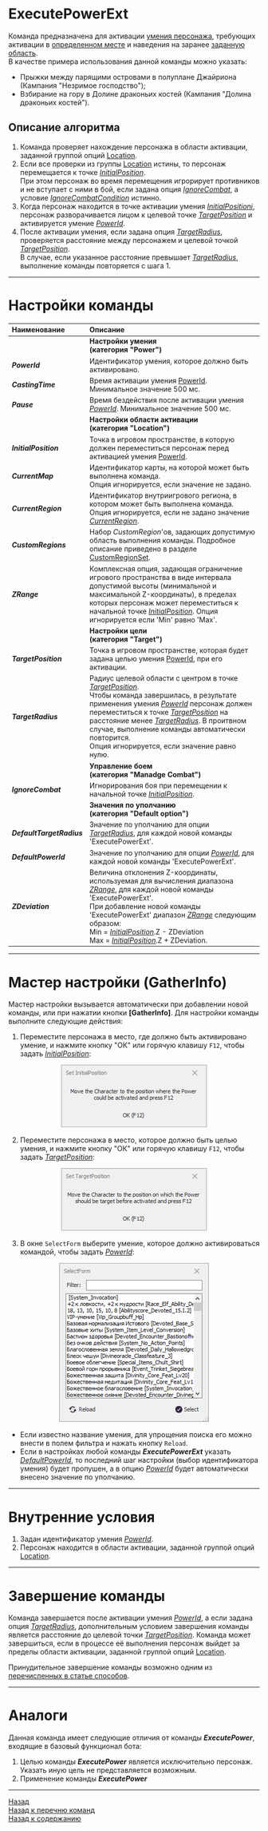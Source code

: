 # **ExecutePowerExt**

Команда предназначена для активации [умения персонажа](#ref-PowerId), требующих активации в [определенном месте](#ref-InitialPosition) и наведения на заранее [заданную область](#ref-TargetPosition).  
В качестве примера использования данной команды можно указать:
* Прыжки между парящими островами в полуплане Джайриона (Кампания "Незримое господство");
* Взбирание на гору в Долине драконьих костей (Кампания "Долина драконьих костей").



## **Описание алгоритма**

1. Команда проверяет нахождение персонажа в области активации, заданной группой опций [Location](#ref-Location).
   <!-- * [CurrentMap](#ref-CurrentMap)
   * [CurrentRegion](#ref-CurrentRegion)
   * [CustomRegions](#ref-CustomRegions)
   * [ZRange](#ref-ZRange) -->
2. Если все проверки из группы [Location](#ref-Location) истины, то персонаж перемещается к точке [*InitialPosition*](#ref-InitialPosition).  
    При этом персонаж во время перемещения игрорирует противников и не вступает с ними в бой, если задана опция [*IgnoreCombat*](#ref-IgnoreCombat), а условие [*IgnoreCombatCondition*](#ref-IgnoreCombatCondition) истинно.
3. Когда персонаж находится в точке активации умения [*InitialPositioni*](#ref-InitialPosition), персонаж разворачивается лицом к целевой точке [*TargetPosition*](#ref-TargetPosition) и активируется умение [*PowerId*](#ref-PowerId).
4. После активации умения, если задана опция [*TargetRadius*](#ref-TargetRadius), проверяется расстояние между персонажем и целевой точкой [*TargetPosition*](#ref-TargetPosition).  
    В случае, если указанное расстояние превышает [*TargetRadius*](#ref-TargetRadius), выполнение команды повторяется с шага 1.

---

# **Настройки команды**

| **Наименование** | **Описание** |
|:-----------------|:-------------|
||**Настройки умения <br/>(категория "Power")**
|<a name ="ref-PowerId">***PowerId***</a> | Идентификатор умения, которое должно быть активировано.
|<a name ="ref-CastingTime">***CastingTime***</a> | Время активации умения [PowerId](#ref-PowerId). Минимальное значение 500 мс.
|<a name ="ref-Pause">***Pause***</a> | Время бездействия после активации умения [*PowerId*](#ref-PowerId). Минимальное значение 500 мс.
||<a name ="ref-Location"></a>**Настройки области активации <br/>(категория "Location")**
|<a name ="ref-InitialPosition">***InitialPosition***</a> | Точка в игровом пространстве, в которую должен переместиться персонаж перед активацией умения [PowerId](#ref-PowerId).
|<a name ="ref-CurrentMap">***CurrentMap***</a> | Идентификатор карты, на которой может быть выполнена команда. <br/>Опция игнорируется, если значение не задано.
|<a name ="ref-CurrentRegion">***CurrentRegion***</a> | Идентификатор внутриигрового региона, в котором может быть выполнена команда. <br/>Опция игнорируется, если не задано значение [*CurrentRegion*](#ref-CurrentRegion).
|<a name ="ref-CustomRegions">***CustomRegions***</a> | Набор *CustomRegion*'ов, задающих допустимую область выполнения команды. Подробное описание приведено в разделе [CustomRegionSet](../../General/CustomRegionSet-RU.md).
|<a name ="ref-ZRange">***ZRange***</a> | Комплексная опция, задающая ограничение игрового пространства в виде интервала допустимой высоты (минимальной и максимальной Z-координаты), в пределах которых персонаж может переместиться к начальной точке [*InitialPosition*](#ref-InitialPosition). Опция игнорируется если 'Min' равно 'Max'.
||<a name ="ref-Location"></a>**Настройки цели <br/>(категория "Target")**
|<a name ="ref-TargetPosition">***TargetPosition***</a> | Точка в игровом пространстве, которая будет задана целью умения [PowerId](#ref-PowerId), при его активации.
|<a name ="ref-TargetRadius">***TargetRadius***</a> | Радиус целевой области с центром в точке [*TargetPosition*](#ref-TargetPosition). <br/>Чтобы команда завершилась, в результате применения умения [*PowerId*](#ref-PowerId) персонаж должен переместиться к точке [*TargetPosition*](#ref-TargetPosition) на расстояние менее [*TargetRadius*](#ref-TargetRadius). В проитвном случае, выполнение команды автоматически повторится. <br/>Опция игнорируется, если значение равно нулю.
||**Управление боем <br/>(категория "Manadge Combat")**
|<a name ="ref-IgnoreCombat">***IgnoreCombat***</a> | Игнорирования боя при перемещении к начальной точке [*InitialPosition*](#ref-InitialPosition).
||**Значения по уполчанию <br/>(категория "Default option")**
|<a name ="ref-DefaultTargetRadius">***DefaultTargetRadius***</a> | Значение по уполчанию для опции [*TargetRadius*](#ref-TargetRadius), для каждой новой команды 'ExecutePowerExt'.
|<a name ="ref-DefaultPowerId">***DefaultPowerId***</a> | Значение по уполчанию для опции [*PowerId*](#ref-PowerId), для каждой новой команды 'ExecutePowerExt'.
|<a name ="ref-ZDeviation">***ZDeviation***</a> | Величина отклонения Z-координаты, используемая для вычисления диапазона [*ZRange*](#ref-ZRange), для каждой новой команды 'ExecutePowerExt'. <br/>При добавление новой команды 'ExecutePowerExt' диапазон [*ZRange*](#ref-ZRange) следующим образом: <br/> Min = [*InitialPosition*](#ref-InitialPosition).Z - ZDeviation <br/>  Max = [*InitialPosition*](#ref-InitialPosition).Z + ZDeviation.


---

# **Мастер настройки (GatherInfo)**

Мастер настройки вызывается автоматически при добавлении новой команды, или при нажатии кнопки **[GatherInfo]**. Для настройки команды выполните следующие действия:  

1. Переместите персонажа в место, где должно быть активировано умение, и нажмите кнопку "ОК" или горячую клавишу ``F12``, чтобы задать [*InitialPosition*](#ref-InitialPosition):  
<p align="center"><img src="img/ExecutePowerExt-SetInitialPosition.png"></p>  

2. Переместите персонажа в место, которое должно быть целью умения, и нажмите кнопку "ОК" или горячую клавишу ``F12``, чтобы задать [*TargetPosition*](#ref-TargetPosition):  
<p align="center"><img src="img/ExecutePowerExt-SetTargetPosition.png"></p>

3. В окне ``SelectForm`` выберите умение, которое должно активироваться командой, чтобы задать [*PowerId*](#ref-PowerId):  
<p align="center"><img src="img/ExecutePowerExt-SetPowerId.png"></p>  

* Если известно название умения, для упрощения поиска его можно внести в полем фильтра и нажать кнопку ``Reload``.
* Если в настройках любой команды ***ExecutePowerExt*** указать [*DefaultPowerId*](#ref-DefaultPowerId), то последний шаг настройки (выбор идентификатора умения) будет пропушен, а в опцию [*PowerId*](#ref-PowerId) будет автоматически внесено значение по уполчанию.

---

# **Внутренние условия**

1) Задан идентификатор умения [*PowerId*](#ref-PowerId).
2) Персонаж находится в области активации, заданной группой опций [Location](#ref-Location).

---

# **Завершение команды**

Команда завершается после активации умения [*PowerId*](#ref-PowerId), а если задана опция [*TargetRadius*](#ref-TargetRadius), дополнительным условием завершения команды является расстояние до целевой точки [*TargetPosition*](#ref-TargetPosition).
Команда может завершиться, если в процессе её выполнения персонаж выйдет за пределы области активации, заданной группой опций [Location](#ref-Location).

Принудительное завершение команды возможно одним из [перечисленных в статье способов](ForcedQuesterActionTermination-RU.md).

---

# **Аналоги**

Данная команда имеет следующие отличия от команды ***ExecutePower***, входящие в базовый функционал бота:  
1) Целью команды ***ExecutePower*** является исключительно персонаж.  
    Указать иную цель не представляется возможным.
2) Применение команды ***ExecutePower*** 


---

<a href="javascript:history.back()">Назад</a>  
[Назад к перечню команд](../EntityTools-QuesterExtensions-RU.md#ref-Actions)  
[Назад к содержанию](../../index.md)